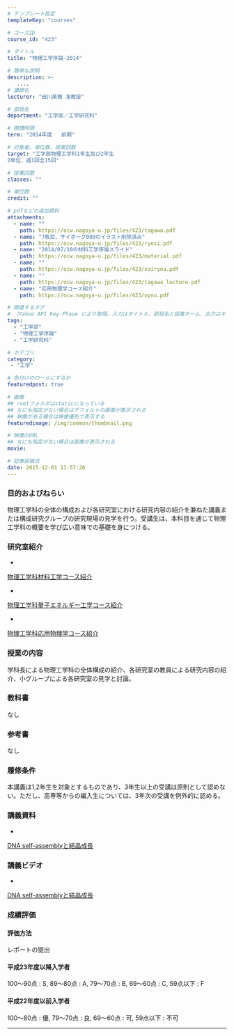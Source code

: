 ```yaml
---
# テンプレート指定
templateKey: "courses"

# コースID
course_id: "423"

# タイトル
title: "物理工学序論-2014"

# 簡単な説明
description: >-
   ....
# 講師名
lecturer: "田川美穂 准教授"

# 部局名
department: "工学部／工学研究科"

# 開講時限
term: "2014年度	前期"

# 対象者、単位数、授業回数
target: "工学部物理工学科1年生及び2年生
2単位、週1回全15回"

# 授業回数
classes: ""

# 単位数
credit: ""

# pdfなどの追加資料
attachments:
  - name: "" 
    path: https://ocw.nagoya-u.jp/files/423/tagawa.pdf
  - name: "7枚目、サイボーグ009のイラスト削除済み" 
    path: https://ocw.nagoya-u.jp/files/423/ryosi.pdf
  - name: "2014/07/10の材料工学序論スライド" 
    path: https://ocw.nagoya-u.jp/files/423/material.pdf
  - name: "" 
    path: https://ocw.nagoya-u.jp/files/423/zairyou.pdf
  - name: "" 
    path: https://ocw.nagoya-u.jp/files/423/tagawa_lecture.pdf
  - name: "応用物理学コース紹介" 
    path: https://ocw.nagoya-u.jp/files/423/oyou.pdf

# 関連するタグ
# （Yahoo API Key-Phase により取得。入力はタイトル、部局名と授業ホーム、出力はキーフレーズ（tags））
tags:
  - "工学部"
  - "物理工学序論"
  - "工学研究科"

# カテゴリ
category:
 - "工学"

# 色付けのロールにするか
featuredpost: true

# 画像
## rootフォルダはstaticになっている
## なにも指定がない場合はデフォルトの画像が表示される
## 映像がある場合は映像優先で表示する
featuredimage: /img/common/thumbnail.png

# 映像のURL
## なにも指定がない場合は画像が表示される
movie: 

# 記事投稿日
date: 2015-12-01 13:57:26
---
```


### 目的およびねらい

物理工学科の全体の構成および各研究室における研究内容の紹介を兼ねた講義または構成研究グループの研究現場の見学を行う。受講生は、本科目を通じて物理工学科の概要を学び広い意味での基礎を身につける。

### 研究室紹介


-
[物理工学科材料工学コース紹介](https://ocw.nagoya-u.jp/files/423/zairyou.pdf) 


-
[物理工学科量子エネルギー工学コース紹介](https://ocw.nagoya-u.jp/files/423/ryosi.pdf) 


-
[物理工学科応用物理学コース紹介](https://ocw.nagoya-u.jp/files/423/oyou.pdf) 










### 授業の内容

学科長による物理工学科の全体構成の紹介、各研究室の教員による研究内容の紹介、小グループによる各研究室の見学と討論。

### 教科書

なし

### 参考書

なし

### 履修条件

本講義は1,2年生を対象とするものであり、3年生以上の受講は原則として認めない。ただし、高専等からの編入生については、3年次の受講を例外的に認める。





### 講義資料


-
[DNA self-assemblyと結晶成長](https://ocw.nagoya-u.jp/files/423/tagawa_lecture.pdf) 



### 講義ビデオ


-
<a href="https://nuvideo.media.nagoya-u.ac.jp/embed/f9b3da1a81c47fb5a0298ae4eda8f7806391bdff" target="blank">DNA self-assemblyと結晶成長</a>







### 成績評価

#### 評価方法

レポートの提出

#### 平成23年度以降入学者

100〜90点 : S, 89〜80点 : A, 79〜70点 : B, 69〜60点 : C, 59点以下 : F

#### 平成22年度以前入学者

100〜80点 : 優, 79〜70点 : 良, 69〜60点 : 可, 59点以下 : 不可



-----